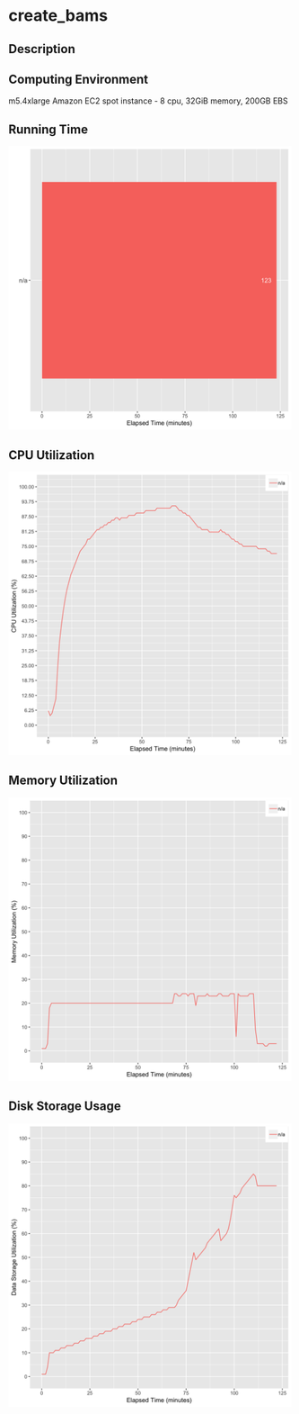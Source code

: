 # create_bams

## Description


## Computing Environment
m5.4xlarge Amazon EC2 spot instance - 8 cpu, 32GiB memory, 200GB EBS

## Running Time
![Running Time](output/running_time.png)

## CPU Utilization
![CPU Utilization](output/cpu_utilization.png)

## Memory Utilization
![Memory Utilization](output/memory_utilization.png)

## Disk Storage Usage
![Disk Storage Usage](output/disk_storage_usage.png)
